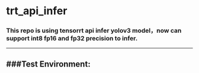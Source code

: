 # trt_api_infer
### This repo is using tensorrt api infer yolov3 model，now can support int8 fp16 and fp32 precision to infer.
------
###Test Environment:
--
